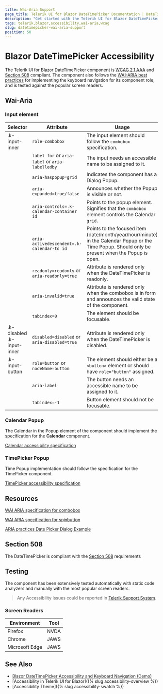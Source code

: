 ```yaml
---
title: Wai-Aria Support
page_title: Telerik UI for Blazor DateTimePicker Documentation | DateTimePicker  Accessibility
description: "Get started with the Telerik UI for Blazor DateTimePicker and learn about its accessibility support for WAI-ARIA, Section 508, and WCAG 2.1."
tags: telerik,blazor,accessibility,wai-aria,wcag
slug: datetimepicker-wai-aria-support 
position: 50 
---
```


# Blazor DateTimePicker Accessibility



The Telerik UI for Blazor DateTimePicker component is [WCAG 2.1 AAA](https://www.w3.org/TR/WCAG21/) and [Section 508](http://www.section508.gov/) compliant. The component also follows the [WAI-ARIA best practices](https://www.w3.org/WAI/ARIA/apg/) for implementing the keyboard navigation for its component role, and is tested against the popular screen readers.

## Wai-Aria

### Input element

| Selector | Attribute | Usage |
| -------- | --------- | ----- |
| .k-input-inner | `role=combobox` | The input element should follow the `combobox` specification. |
|  | `label for` or `aria-label` or `aria-labelledby` | The input needs an accessible name to be assigned to it. |
|  | `aria-haspopup=grid` | Indicates the component has a Dialog Popup. |
|  | `aria-expanded=true/false` | Announces whether the Popup is visible or not. |
|  | `aria-controls=.k-calendar-container id` | Points to the popup element. Signifies that the `combobox` element controls the Calendar `grid`. |
|  | `aria-activedescendent=.k-calendar-td id` | Points to the focused item (date/month/year/hour/minute) in the Calendar Popup or the Time Popup. Should only be present when the Popup is open. |
|  | `readonly=readonly` or `aria-readonly=true` | Attribute is rendered only when the DateTimePicker is readonly. |
|  | `aria-invalid=true` | Attribute is rendered only when the combobox is in form and announces the valid state of the component. |
|  | `tabindex=0` | The element should be focusable. |
| .k-disabled .k-input-inner | `disabled=disabled` or `aria-disabled=true` | Attribute is rendered only when the DateTimePicker is disabled. |
| .k-input-button | `role=button` or `nodeName=button` | The element should either be a `<button>` element or should have `role="button"` assigned. |
|  | `aria-label` | The button needs an accessible name to be assigned to it. |
|  | `tabindex=-1` | Button element should not be focusable. |

### Calendar Popup


The Calendar in the Popup element of the component should implement the specification for the **Calendar** component.

[Calendar accessibility specification]({{calendar_a11y_link}})

### TimePicker Popup


Time Popup implementation should follow the specification for the TimePicker component.

[TimePicker accessibility specification]({{timepicker_a11y_link}})

## Resources

[WAI ARIA specification for combobox](https://www.w3.org/TR/wai-aria-1.2/#combobox)

[WAI ARIA specification for spinbutton](https://www.w3.org/TR/wai-aria-1.2/#spinbutton)

[ARIA practices Date Picker Dialog Example](https://www.w3.org/WAI/ARIA/apg/example-index/dialog-modal/datepicker-dialog.html)

## Section 508


The DateTimePicker is compliant with the [Section 508](http://www.section508.gov/) requirements

## Testing


The component has been extensively tested automatically with static code analyzers and manually with the most popular screen readers.

> Any Accessibility Issues could be reported in [Telerik Support System](https://www.telerik.com/account/support-center).

### Screen Readers

| Environment | Tool |
| ----------- | ---- |
| Firefox | NVDA |
| Chrome | JAWS |
| Microsoft Edge | JAWS |



## See Also

* [Blazor DateTimePicker Accessibility and Keyboard Navigation (Demo)](https://demos.telerik.com/blazor-ui/datetimepicker/keyboard-navigation)
* [Accessibility in Telerik UI for Blazor]({% slug accessibility-overview %})
* [Accessibility Theme]({% slug accessibility-swatch %})